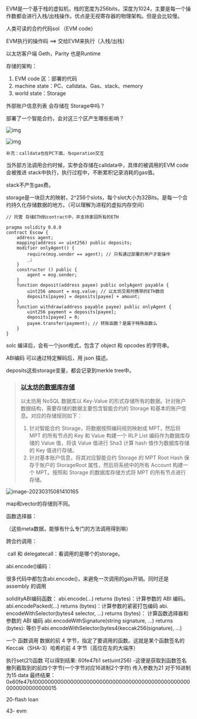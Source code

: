 

EVM是一个基于栈的虚拟机，栈的宽度为256bits，深度为1024，主要是每一个操作数都会进行入栈/出栈操作。优点是无视寄存器的物理架构。但是会比较慢。



人类可读的合约代码sol （EVM code）

EVM执行的操作码 ==> 交给EVM来执行（入栈/出栈）

以太坊客户端 Geth，Parity  也是Runtime



存储的架构：

1. EVM code 区：部署的代码
2. machine state：PC、calldata、Gas、stack、memory
3. world state：Storage

外部账户信息列表 会存储在 Storage中吗？

部署了一个智能合约，会对这三个区产生哪些影响？

![img](https://picx.zhimg.com/v2-c3efcc2a5ecaffb2ca4bf94e40060a52_r.jpg?source=1940ef5c)



![img](https://picx.zhimg.com/80/v2-e616b8ccb8c7b4fb4690fe8e9e3c8b0f_1440w.webp?source=1940ef5c)

```
补充：calldata也在PC下面，与operation交互
```

当外部方法调用合约时候，实参会存储在calldata中，具体的被调用的EVM code会被推进 stack中执行，执行过程中，不断累积记录消耗的gas值。

stack不产生gas费。

storage是一块巨大的映射，2^256个slots，每个slot大小为32Bits。是每一个合约持久化存储数据的地方。（可以理解为进程的虚拟内存空间）

````solidity
// 托管 存储ETH到contract中，并支持拿回所有的ETH

pragma solidity 0.8.0
contract Escow {
	address agent;
	mapping(address => uint256) public deposits;
	modifier onlyAgent() {
		require(msg.sender == agent); // 只有通过部署的用户才能操作 
		_;
	}
	constructor () public {
		agent = msg.sender;
	}
	function deposit(address payee) public onlyAgent payable {
		uint256 amount = msg.value; // 以太坊交易时携带的ETH数目
		deposits[payee] = deposits[payee] + amount;
	}
	function withdraw(address payable payee) public onlyAgent {
		uint256 payment = deposits[payee];
		deposits[payee] = 0;
		payee.transfer(payment); // 转账函数？是属于特殊函数么
	}
}
````

solc 编译后，会有一个json格式，包含了 object 和 opcodes 的字符串。

ABI编码 可以通过特定解码后，用 json 描述。

deposits这些storage变量，都会记录到merkle tree中。

> ### [以太坊的数据库存储](https://codechina.gitcode.host/programmer/blockchain-intro/9-Ethereum-database.html#以太坊的数据库存储)
>
> 以太坊用 NoSQL 数据库以 Key-Value 的形式存储所有的数据。针对账户数据结构，需要存储的数据主要包含智能合约的 Storage 和基本的账户信息。对应的存储规则如下：
>
> 1. 针对智能合约 Storage，将数据按照编码规则映射成 MPT，然后将 MPT 的所有节点的 Key 和 Value 构建一个 RLP List 编码作为数据库存储的 Value 值，将该 Value 值进行 Sha3 计算 hash 值作为数据库存储的 Key 值进行存储。
> 2. 针对基本账户信息，将其对应智能合约 Storage 的 MPT Root Hash 保存于账户的 StorageRoot 属性，然后将系统中的所有 Account 构建一个 MPT。按照和 Storage 的数据库存储方式将 MPT 的所有节点进行存储。

![image-20230315081410165](D:\git-repo\web-study\web3-study\note\EVM虚拟机.assets\image-20230315081410165.png)

map和vector的存储则不同。



函数选择器：

（这些meta数据，能够有什么专门的方法调用得到嘛）



跨合约调用：

​	call 和 delegatecall：看调用的是哪个的storage。



abi.encode()编码：

很多代码中都包含abi.encode()，来避免一次调用的gas开销。同时还是 assembly 的调用



solidityABI编码函数：
	abi.encode(…) returns (bytes)：计算参数的 ABI 编码。
	abi.encodePacked(…) returns (bytes)：计算参数的紧密打包编码
	abi. encodeWithSelector(bytes4 selector, …) returns (bytes)： 计算函数选择器和参数的 ABI 编码
	abi.encodeWithSignature(string signature, …) returns (bytes): 等价于abi.encodeWithSelector(bytes4(keccak256(signature), …)



一个 函数调用 数据的前 4 字节，指定了要调用的函数。这就是某个函数签名的 Keccak（SHA-3）哈希的前 4 字节（高位在左的大端序）

执行set(21)函数 可以得到结果:
60fe47b1 set(uint256) -这便是获取到函数签名散列截取到的前四个字节(一个字节对应16进制2个字符)
传入参数为21 对于16进制为15
data 最终结果： 0x60fe47b10000000000000000000000000000000000000000000000000000000000000015





20-flash loan

43- evm

